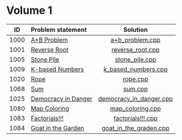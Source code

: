 # Volume 1

|  ID  |                         Problem statement                                |                       Solution                       |
|:----:|:-------------------------------------------------------------------------|:----------------------------------------------------:|
| 1000 | [A+B Problem](http://acm.timus.ru/problem.aspx?space=1&num=1000)         | [a+b_problem.cpp](./a+b_problem.cpp)                 |
| 1001 | [Reverse Root](http://acm.timus.ru/problem.aspx?space=1&num=1001)        | [reverse_root.cpp](./reverse_root.cpp)               |
| 1005 | [Stone Pile](http://acm.timus.ru/problem.aspx?space=1&num=1005)          | [stone_pile.cpp](./stone_pile.cppp)                  |
| 1009 | [K-based Numbers](http://acm.timus.ru/problem.aspx?space=1&num=1009)     | [k_based_numbers.cpp](./k_based_numbers.cpp)         |
| 1020 | [Rope](http://acm.timus.ru/problem.aspx?space=1&num=1020)                | [rope.cpp](./rope.cpp)                               |
| 1068 | [Sum](http://acm.timus.ru/problem.aspx?space=1&num=1068)                 | [sum.cpp](./sum.cpp)                                 |
| 1025 | [Democracy in Danger](http://acm.timus.ru/problem.aspx?space=1&num=1025) | [democracy_in_danger.cpp](./democracy_in_danger.cpp) |
| 1080 | [Map Coloring](http://acm.timus.ru/problem.aspx?space=1&num=1080)        | [map_coloring.cpp](./map_coloring.cpp)               |
| 1083 | [Factorials!!!](http://acm.timus.ru/problem.aspx?space=1&num=1083)       | [factorials!!!.cpp](./factorials!!!.cpp)             |
| 1084 | [Goat in the Garden](http://acm.timus.ru/problem.aspx?space=1&num=1084)  | [goat_in_the_graden.cpp](./goat_in_the_graden.cpp)   |
